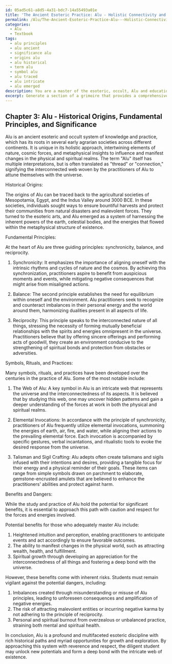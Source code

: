 ```yaml
---
id: 05ad5c61-a8d5-4a31-bdc7-14a55493a01e
title: 'The Ancient Esoteric Practice: Alu - Holistic Connectivity and Balance'
permalink: /Alu/The-Ancient-Esoteric-Practice-Alu---Holistic-Connectivity-and-Balance/
categories:
  - Alu
  - Textbook
tags:
  - alu principles
  - alu ancient
  - significance alu
  - origins alu
  - alu historical
  - term alu
  - symbol alu
  - alu traced
  - alu intricate
  - alu emerged
description: You are a master of the esoteric, occult, Alu and education, you have written many textbooks on the subject in ways that provide students with rich and deep understanding of the subject. You are being asked to write textbook-like sections on a topic and you do it with full context, explainability, and reliability in accuracy to the true facts of the topic at hand, in a textbook style that a student would easily be able to learn from, in a rich, engaging, and contextual way. Always include relevant context (such as formulas and history), related concepts, and in a way that someone can gain deep insights from.
excerpt: Generate a section of a grimoire that provides a comprehensive introduction to the esoteric and occult subject of Alu. This section should cover its historical origins, fundamental principles, and significance in the overall field of the occult. Additionally, include descriptions of key symbols, rituals or practices, and the potential benefits or dangers that a student of Alu may encounter on their path towards mastery. The text should be concise yet densely informative, enabling readers to gain a deep understanding of Alu and its role within the broader occult tradition.
---
```

## Chapter 3: Alu - Historical Origins, Fundamental Principles, and Significance

Alu is an ancient esoteric and occult system of knowledge and practice, which has its roots in several early agrarian societies across different continents. It is unique in its holistic approach, intertwining elements of nature, cosmic forces, and metaphysical insights to influence and manifest changes in the physical and spiritual realms. The term "Alu" itself has multiple interpretations, but is often translated as "thread" or "connection," signifying the interconnected web woven by the practitioners of Alu to attune themselves with the universe.

Historical Origins:

The origins of Alu can be traced back to the agricultural societies of Mesopotamia, Egypt, and the Indus Valley around 3000 BCE. In these societies, individuals sought ways to ensure bountiful harvests and protect their communities from natural disasters and malevolent forces. They turned to the esoteric arts, and Alu emerged as a system of harnessing the inherent powers of the earth, celestial bodies, and the energies that flowed within the metaphysical structure of existence.

Fundamental Principles:

At the heart of Alu are three guiding principles: synchronicity, balance, and reciprocity.

1. Synchronicity: It emphasizes the importance of aligning oneself with the intrinsic rhythms and cycles of nature and the cosmos. By achieving this synchronization, practitioners aspire to benefit from auspicious moments and events, while mitigating negative consequences that might arise from misaligned actions.

2. Balance: The second principle establishes the need for equilibrium within oneself and the environment. Alu practitioners seek to recognize and counteract imbalances in their personal energy and the world around them, harmonizing dualities present in all aspects of life.

3. Reciprocity: This principle speaks to the interconnected nature of all things, stressing the necessity of forming mutually beneficial relationships with the spirits and energies omnipresent in the universe. Practitioners believe that by offering sincere offerings and performing acts of goodwill, they create an environment conducive to the strengthening of spiritual bonds and protection from obstacles or adversities.

Symbols, Rituals, and Practices:

Many symbols, rituals, and practices have been developed over the centuries in the practice of Alu. Some of the most notable include:

1. The Web of Alu: A key symbol in Alu is an intricate web that represents the universe and the interconnectedness of its aspects. It is believed that by studying this web, one may uncover hidden patterns and gain a deeper understanding of the forces at work in both the physical and spiritual realms.

2. Elemental Invocations: In accordance with the principle of synchronicity, practitioners of Alu frequently utilize elemental invocations, summoning the energies of earth, air, fire, and water, while aligning their actions to the prevailing elemental force. Each invocation is accompanied by specific gestures, verbal incantations, and ritualistic tools to evoke the desired response from the universe.

3. Talisman and Sigil Crafting: Alu adepts often create talismans and sigils infused with their intentions and desires, providing a tangible focus for their energy and a physical reminder of their goals. These items can range from simple symbols drawn on parchment to elaborate, gemstone-encrusted amulets that are believed to enhance the practitioners' abilities and protect against harm.

Benefits and Dangers:

While the study and practice of Alu hold the potential for significant benefits, it is essential to approach this path with caution and respect for the forces and energies involved.

Potential benefits for those who adequately master Alu include:

1. Heightened intuition and perception, enabling practitioners to anticipate events and act accordingly to ensure favorable outcomes.
2. The ability to manifest changes in the physical world, such as attracting wealth, health, and fulfillment.
3. Spiritual growth through developing an appreciation for the interconnectedness of all things and fostering a deep bond with the universe.

However, these benefits come with inherent risks. Students must remain vigilant against the potential dangers, including:

1. Imbalances created through misunderstanding or misuse of Alu principles, leading to unforeseen consequences and amplification of negative energies.
2. The risk of attracting malevolent entities or incurring negative karma by not adhering to the principle of reciprocity.
3. Personal and spiritual burnout from overzealous or unbalanced practice, straining both mental and spiritual health.

In conclusion, Alu is a profound and multifaceted esoteric discipline with rich historical paths and myriad opportunities for growth and exploration. By approaching this system with reverence and respect, the diligent student may unlock new potentials and form a deep bond with the intricate web of existence.

